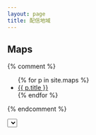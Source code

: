 ```yaml
---
layout: page
title: 配信地域
---
```


<h2>Maps</h2>
{% comment %}
<ul>
  {% for p in site.maps %}
  <li><a href="{{ site.baseurl }}{{ p.url }}">{{ p.title }}</a></li>
  {% endfor %}
</ul>
{% endcomment %}

<select id="area_box"></select>

<div id="map_container">
  <div id="map"></div>
</div>

<script src="https://maps.google.com/maps/api/js?sensor=true&callback=initMap" async defer></script>
<script src="https://cdn.jsdelivr.net/npm/@googlemaps/markermanager/dist/index.umd.min.js"></script>
<script type="text/javascript">
let areas = {
  '日本': [38.474917, 136.549228, 5],
  '北米': [39.878114, -96.629798, 4],
};
document.addEventListener('DOMContentLoaded', () => {
  let sl = document.getElementById('area_box');
  Object.keys(areas).forEach(a => {
    let op = document.createElement('option');
    op.appendChild(document.createTextNode(a));
    sl.appendChild(op);
  });
  let elem = document.getElementById('area_box');
  elem.addEventListener('change', () => {
    initMap(elem.value);
  }, false);
}, false);
function initMap(ar='日本') {
  let ct = areas[ar];
  let map = new google.maps.Map(document.getElementById('map'), {
    center: new google.maps.LatLng(ct[0], ct[1]),
    mapTypeId: google.maps.MapTypeId.ROADMAP,
    zoom: ct[2],
  });
  let infowindow = null;
  let baseurl = location.href.split(/\//);
  baseurl.pop();
  baseurl = baseurl.join('/');
  let mgr = new google.maps.plugins.markermanager.MarkerManager(map, {});
  google.maps.event.addListener(mgr, 'loaded', () => {
    let list = {{site.maps|jsonify}}.filter(l => {
      return l.area === ar;
    }).filter(l => {
      return (l.cid || l.uid);
    }).map(l => {
      let marker = new google.maps.Marker({
        position: new google.maps.LatLng(l.lat, l.lng),
        title: l.title,
      });
      google.maps.event.addListener(marker, 'click', () => {
        if (infowindow) infowindow.close();
        infowindow = new google.maps.InfoWindow({
          content:`<a href='${baseurl}${l.url}'>${l.title}</a><br>${l.tags}`,
        });
        infowindow.open(map, marker);
      });
      return marker;
    });
    mgr.addMarkers(list, 3);
    mgr.refresh();
  });
}
</script>
